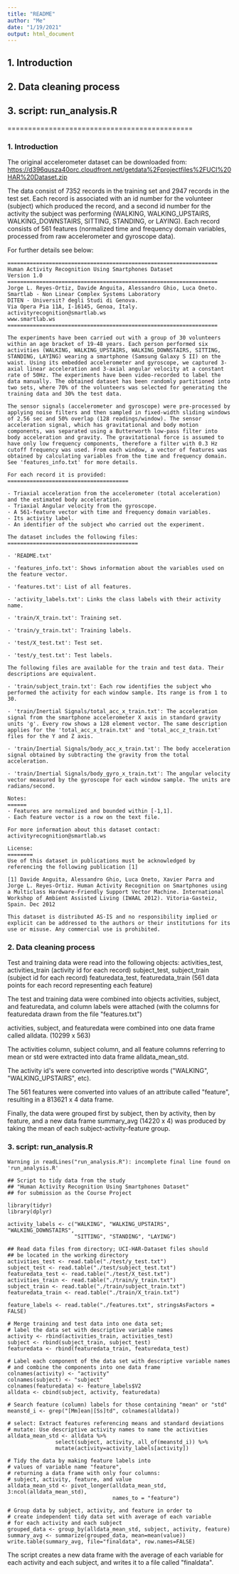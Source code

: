 ```yaml
---
title: "README"
author: "Me"
date: "1/19/2021"
output: html_document
---
```




## 1. Introduction

## 2. Data cleaning process

## 3. script: run_analysis.R

=============================================


### 1. Introduction

The original accelerometer dataset can be downloaded from:
https://d396qusza40orc.cloudfront.net/getdata%2Fprojectfiles%2FUCI%20HAR%20Dataset.zip 

The data consist of 7352 records in the training set and 2947 records in the test set. Each record is associated with an id number for the volunteer (subject) which produced the record, and a second id number for the activity the subject was performing (WALKING, WALKING_UPSTAIRS, WALKING_DOWNSTAIRS, SITTING, STANDING, or LAYING). Each record consists of 561 features (normalized time and frequency domain variables, processed from raw accelerometer and gyroscope data).

For further details see below:


```
==================================================================
Human Activity Recognition Using Smartphones Dataset
Version 1.0
==================================================================
Jorge L. Reyes-Ortiz, Davide Anguita, Alessandro Ghio, Luca Oneto.
Smartlab - Non Linear Complex Systems Laboratory
DITEN - Universit? degli Studi di Genova.
Via Opera Pia 11A, I-16145, Genoa, Italy.
activityrecognition@smartlab.ws
www.smartlab.ws
==================================================================

The experiments have been carried out with a group of 30 volunteers within an age bracket of 19-48 years. Each person performed six activities (WALKING, WALKING_UPSTAIRS, WALKING_DOWNSTAIRS, SITTING, STANDING, LAYING) wearing a smartphone (Samsung Galaxy S II) on the waist. Using its embedded accelerometer and gyroscope, we captured 3-axial linear acceleration and 3-axial angular velocity at a constant rate of 50Hz. The experiments have been video-recorded to label the data manually. The obtained dataset has been randomly partitioned into two sets, where 70% of the volunteers was selected for generating the training data and 30% the test data. 

The sensor signals (accelerometer and gyroscope) were pre-processed by applying noise filters and then sampled in fixed-width sliding windows of 2.56 sec and 50% overlap (128 readings/window). The sensor acceleration signal, which has gravitational and body motion components, was separated using a Butterworth low-pass filter into body acceleration and gravity. The gravitational force is assumed to have only low frequency components, therefore a filter with 0.3 Hz cutoff frequency was used. From each window, a vector of features was obtained by calculating variables from the time and frequency domain. See 'features_info.txt' for more details. 

For each record it is provided:
======================================

- Triaxial acceleration from the accelerometer (total acceleration) and the estimated body acceleration.
- Triaxial Angular velocity from the gyroscope. 
- A 561-feature vector with time and frequency domain variables. 
- Its activity label. 
- An identifier of the subject who carried out the experiment.

The dataset includes the following files:
=========================================

- 'README.txt'

- 'features_info.txt': Shows information about the variables used on the feature vector.

- 'features.txt': List of all features.

- 'activity_labels.txt': Links the class labels with their activity name.

- 'train/X_train.txt': Training set.

- 'train/y_train.txt': Training labels.

- 'test/X_test.txt': Test set.

- 'test/y_test.txt': Test labels.

The following files are available for the train and test data. Their descriptions are equivalent. 

- 'train/subject_train.txt': Each row identifies the subject who performed the activity for each window sample. Its range is from 1 to 30. 

- 'train/Inertial Signals/total_acc_x_train.txt': The acceleration signal from the smartphone accelerometer X axis in standard gravity units 'g'. Every row shows a 128 element vector. The same description applies for the 'total_acc_x_train.txt' and 'total_acc_z_train.txt' files for the Y and Z axis. 

- 'train/Inertial Signals/body_acc_x_train.txt': The body acceleration signal obtained by subtracting the gravity from the total acceleration. 

- 'train/Inertial Signals/body_gyro_x_train.txt': The angular velocity vector measured by the gyroscope for each window sample. The units are radians/second. 

Notes: 
======
- Features are normalized and bounded within [-1,1].
- Each feature vector is a row on the text file.

For more information about this dataset contact: activityrecognition@smartlab.ws

License:
========
Use of this dataset in publications must be acknowledged by referencing the following publication [1] 

[1] Davide Anguita, Alessandro Ghio, Luca Oneto, Xavier Parra and Jorge L. Reyes-Ortiz. Human Activity Recognition on Smartphones using a Multiclass Hardware-Friendly Support Vector Machine. International Workshop of Ambient Assisted Living (IWAAL 2012). Vitoria-Gasteiz, Spain. Dec 2012

This dataset is distributed AS-IS and no responsibility implied or explicit can be addressed to the authors or their institutions for its use or misuse. Any commercial use is prohibited.
```


### 2. Data cleaning process

Test and training data were read into the following objects:
activities_test, activities_train       (activity id for each record)
subject_test, subject_train             (subject id for each record)
featuredata_test, featuredata_train     (561 data points for each record
                                        representing each feature)

The test and training data were combined into objects activities,
subject, and featuredata, and column labels were attached (with the columns
for featuredata drawn from the file "features.txt")

activities, subject, and featuredata were combined into one data frame called
alldata. (10299 x 563)

The activities column, subject column, and all feature columns referring to mean or std were extracted into data frame alldata_mean_std.

The activity id's were converted into descriptive words ("WALKING", "WALKING_UPSTAIRS", etc).

The 561 features were converted into values of an attribute called "feature", resulting in a 813621 x 4 data frame.

Finally, the data were grouped first by subject, then by activity, then by feature, and a new data frame summary_avg (14220 x 4) was produced by taking the mean of each subject-activity-feature group.


### 3. script: run_analysis.R


```
Warning in readLines("run_analysis.R"): incomplete final line found on
'run_analysis.R'
```

```
## Script to tidy data from the study
## "Human Activity Recognition Using Smartphones Dataset"
## for submission as the Course Project

library(tidyr)
library(dplyr)

activity_labels <- c("WALKING", "WALKING_UPSTAIRS", "WALKING_DOWNSTAIRS",
                     "SITTING", "STANDING", "LAYING")

## Read data files from directory; UCI-HAR-Dataset files should
## be located in the working directory
activities_test <- read.table("./test/y_test.txt")
subject_test <- read.table("./test/subject_test.txt")
featuredata_test <- read.table("./test/X_test.txt")
activities_train <- read.table("./train/y_train.txt")
subject_train <- read.table("./train/subject_train.txt")
featuredata_train <- read.table("./train/X_train.txt")

feature_labels <- read.table("./features.txt", stringsAsFactors = FALSE)

# Merge training and test data into one data set;
# label the data set with descriptive variable names
activity <- rbind(activities_train, activities_test)
subject <- rbind(subject_train, subject_test)
featuredata <- rbind(featuredata_train, featuredata_test)

# Label each component of the data set with descriptive variable names
# and combine the components into one data frame
colnames(activity) <- "activity"
colnames(subject) <- "subject"
colnames(featuredata) <- feature_labels$V2
alldata <- cbind(subject, activity, featuredata)

# Search feature (column) labels for those containing "mean" or "std"
meanstd_i <- grep("[Mm]ean|[Ss]td", colnames(alldata))

# select: Extract features referencing means and standard deviations
# mutate: Use descriptive activity names to name the activities 
alldata_mean_std <- alldata %>%
               select(subject, activity, all_of(meanstd_i)) %>%
               mutate(activity=activity_labels[activity])

# Tidy the data by making feature labels into
# values of variable name "feature",
# returning a data frame with only four columns:
# subject, activity, feature, and value
alldata_mean_std <- pivot_longer(alldata_mean_std, 3:ncol(alldata_mean_std),
                                 names_to = "feature")

# Group data by subject, activity, and feature in order to
# create independent tidy data set with average of each variable
# for each activity and each subject
grouped_data <- group_by(alldata_mean_std, subject, activity, feature)
summary_avg <- summarize(grouped_data, mean=mean(value))
write.table(summary_avg, file="finaldata", row.names=FALSE)
```

The script creates a new data frame with the average of each variable for each 
activity and each subject, and writes it to a file called "finaldata".




